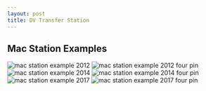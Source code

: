 ```yaml
---
layout: post
title: DV Transfer Station
---
```



## Mac Station Examples
<img alt="mac station example 2012" src="{{ site.baseurl }}/images/macOS_Transfer-Station_Setup_2012.png">

<img alt="mac station example 2012 four pin" src="{{ site.baseurl }}/images/macOS_Transfer-Station_Setup_2012_4pin.png">

<img alt="mac station example 2014" src="{{ site.baseurl }}/images/macOS_Transfer-Station_Setup_2014.png">

<img alt="mac station example 2014 four pin" src="{{ site.baseurl }}/images/macOS_Transfer-Station_Setup_2014_4pin.png">

<img alt="mac station example 2017" src="{{ site.baseurl }}/images/macOS_Transfer-Station_Setup_2017.png">

<img alt="mac station example 2017 four pin" src="{{ site.baseurl }}/images/macOS_Transfer-Station_Setup_2017_4pin.png">

